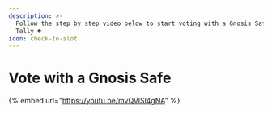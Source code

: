 ```yaml
---
description: >-
  Follow the step by step video below to start voting with a Gnosis Safe on
  Tally ☻
icon: check-to-slot
---
```


# Vote with a Gnosis Safe

{% embed url="https://youtu.be/mvQVlSl4gNA" %}
